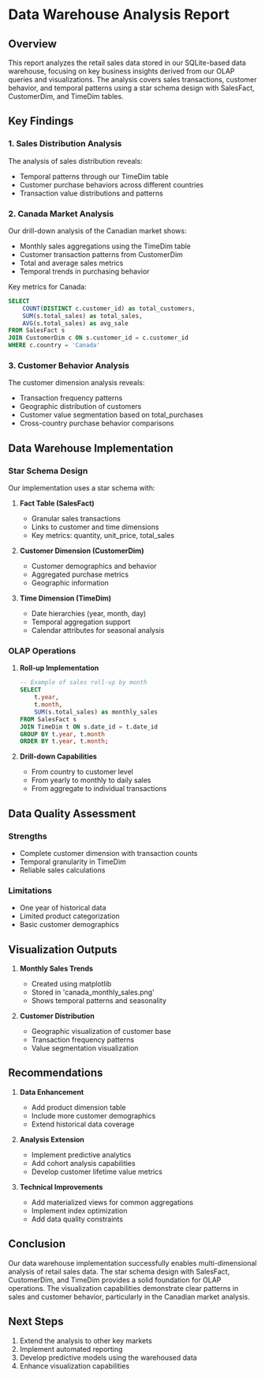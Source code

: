 # Data Warehouse Analysis Report

## Overview
This report analyzes the retail sales data stored in our SQLite-based data warehouse, focusing on key business insights derived from our OLAP queries and visualizations. The analysis covers sales transactions, customer behavior, and temporal patterns using a star schema design with SalesFact, CustomerDim, and TimeDim tables.

## Key Findings

### 1. Sales Distribution Analysis
The analysis of sales distribution reveals:
- Temporal patterns through our TimeDim table
- Customer purchase behaviors across different countries
- Transaction value distributions and patterns

### 2. Canada Market Analysis
Our drill-down analysis of the Canadian market shows:
- Monthly sales aggregations using the TimeDim table
- Customer transaction patterns from CustomerDim
- Total and average sales metrics
- Temporal trends in purchasing behavior

Key metrics for Canada:
```sql
SELECT 
    COUNT(DISTINCT c.customer_id) as total_customers,
    SUM(s.total_sales) as total_sales,
    AVG(s.total_sales) as avg_sale
FROM SalesFact s
JOIN CustomerDim c ON s.customer_id = c.customer_id
WHERE c.country = 'Canada'
```

### 3. Customer Behavior Analysis
The customer dimension analysis reveals:
- Transaction frequency patterns
- Geographic distribution of customers
- Customer value segmentation based on total_purchases
- Cross-country purchase behavior comparisons

## Data Warehouse Implementation

### Star Schema Design
Our implementation uses a star schema with:

1. **Fact Table (SalesFact)**
   - Granular sales transactions
   - Links to customer and time dimensions
   - Key metrics: quantity, unit_price, total_sales

2. **Customer Dimension (CustomerDim)**
   - Customer demographics and behavior
   - Aggregated purchase metrics
   - Geographic information

3. **Time Dimension (TimeDim)**
   - Date hierarchies (year, month, day)
   - Temporal aggregation support
   - Calendar attributes for seasonal analysis

### OLAP Operations

1. **Roll-up Implementation**
   ```sql
   -- Example of sales roll-up by month
   SELECT 
       t.year,
       t.month,
       SUM(s.total_sales) as monthly_sales
   FROM SalesFact s
   JOIN TimeDim t ON s.date_id = t.date_id
   GROUP BY t.year, t.month
   ORDER BY t.year, t.month;
   ```

2. **Drill-down Capabilities**
   - From country to customer level
   - From yearly to monthly to daily sales
   - From aggregate to individual transactions

## Data Quality Assessment

### Strengths
- Complete customer dimension with transaction counts
- Temporal granularity in TimeDim
- Reliable sales calculations

### Limitations
- One year of historical data
- Limited product categorization
- Basic customer demographics

## Visualization Outputs

1. **Monthly Sales Trends**
   - Created using matplotlib
   - Stored in 'canada_monthly_sales.png'
   - Shows temporal patterns and seasonality

2. **Customer Distribution**
   - Geographic visualization of customer base
   - Transaction frequency patterns
   - Value segmentation visualization

## Recommendations

1. **Data Enhancement**
   - Add product dimension table
   - Include more customer demographics
   - Extend historical data coverage

2. **Analysis Extension**
   - Implement predictive analytics
   - Add cohort analysis capabilities
   - Develop customer lifetime value metrics

3. **Technical Improvements**
   - Add materialized views for common aggregations
   - Implement index optimization
   - Add data quality constraints

## Conclusion
Our data warehouse implementation successfully enables multi-dimensional analysis of retail sales data. The star schema design with SalesFact, CustomerDim, and TimeDim provides a solid foundation for OLAP operations. The visualization capabilities demonstrate clear patterns in sales and customer behavior, particularly in the Canadian market analysis.

## Next Steps
1. Extend the analysis to other key markets
2. Implement automated reporting
3. Develop predictive models using the warehoused data
4. Enhance visualization capabilities
